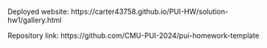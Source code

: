 <p> Deployed website: https://carter43758.github.io/PUI-HW/solution-hw1/gallery.html
<p> </p>Repository link: https://github.com/CMU-PUI-2024/pui-homework-template </p>
